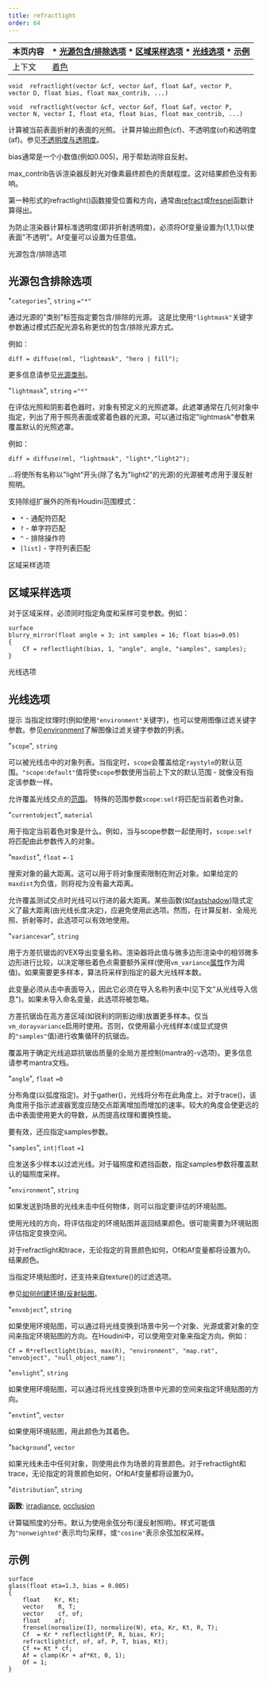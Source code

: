 ```yaml
---
title: refractlight
order: 64
---
```


| 本页内容 | * [光源包含/排除选项](#光源包含排除选项) * [区域采样选项](#区域采样选项) * [光线选项](#光线选项) * [示例](#示例) |
| --- | --- |
| 上下文 | [着色](../contexts/shading.html) |

`void  refractlight(vector &cf, vector &of, float &af, vector P, vector D, float bias, float max_contrib, ...)`

`void  refractlight(vector &cf, vector &of, float &af, vector P, vector N, vector I, float eta, float bias, float max_contrib, ...)`

计算被当前表面折射的表面的光照。
计算并输出颜色(cf)、不透明度(of)和透明度(af)。参见[不透明度与透明度](../contexts/shading_contexts.html#opacity)。

bias通常是一个小数值(例如0.005)，用于帮助消除自反射。

max_contrib告诉渲染器反射光对像素最终颜色的贡献程度。这对结果颜色没有影响。

第一种形式的refractlight()函数接受位置和方向，通常由[refract](./refract "给定入射方向、归一化法线和折射率，返回折射光线")或[fresnel](./fresnel "给定归一化的入射向量、表面法线和折射率(eta)，计算菲涅耳反射/折射贡献")函数计算得出。

为防止渲染器计算标准透明度(即非折射透明度)，必须将Of变量设置为{1,1,1}以使表面"不透明"。Af变量可以设置为任意值。

光源包含/排除选项

## 光源包含排除选项

"`categories`",
`string`
`="*"`

通过光源的"类别"标签指定要包含/排除的光源。
这是比使用`"lightmask"`关键字参数通过模式匹配光源名称更优的包含/排除光源方式。

例如：

```vex
diff = diffuse(nml, "lightmask", "hero | fill");
```

更多信息请参见[光源类别](../../render/lights.html#categories)。

"`lightmask`",
`string`
`="*"`

在评估光照和阴影着色器时，对象有预定义的光照遮罩。此遮罩通常在几何对象中指定，列出了用于照亮表面或雾着色器的光源。可以通过指定"lightmask"参数来覆盖默认的光照遮罩。

例如：

```vex
diff = diffuse(nml, "lightmask", "light*,^light2");
```

...将使所有名称以"light"开头(除了名为"light2"的光源)的光源被考虑用于漫反射照明。

支持除组扩展外的所有Houdini范围模式：

- `*` - 通配符匹配
- `?` - 单字符匹配
- `^` - 排除操作符
- `[list]` - 字符列表匹配

区域采样选项

## 区域采样选项

对于区域采样，必须同时指定角度和采样可变参数。例如：

```vex
surface
blurry_mirror(float angle = 3; int samples = 16; float bias=0.05)
{
    Cf = reflectlight(bias, 1, "angle", angle, "samples", samples);
}
```

光线选项

## 光线选项

提示
当指定纹理时(例如使用`"environment"`关键字)，也可以使用图像过滤关键字参数。参见[environment](../texturing/environment "返回环境纹理的颜色")了解图像过滤关键字参数的列表。

"`scope`",
`string`

可以被光线击中的对象列表。当指定时，`scope`会覆盖给定`raystyle`的默认范围。`"scope:default"`值将使`scope`参数使用当前上下文的默认范围 - 就像没有指定该参数一样。

允许覆盖光线交点的[范围](../contexts/shading_contexts.html#scope)。
特殊的范围参数`scope:self`将匹配当前着色对象。

"`currentobject`",
`material`

用于指定当前着色对象是什么。例如，当与scope参数一起使用时，`scope:self`将匹配由此参数传入的对象。

"`maxdist`",
`float`
`=-1`

搜索对象的最大距离。这可以用于将对象搜索限制在附近对象。如果给定的`maxdist`为负值，则将视为没有最大距离。

允许覆盖测试交点时光线可以行进的最大距离。某些函数(如[fastshadow](../light/fastshadow "从位置P沿方向D发送光线"))隐式定义了最大距离(由光线长度决定)，应避免使用此选项。然而，在计算反射、全局光照、折射等时，此选项可以有效地使用。

"`variancevar`",
`string`

用于方差抗锯齿的VEX导出变量名称。渲染器将此值与微多边形渲染中的相邻微多边形进行比较，以决定哪些着色点需要额外采样(使用`vm_variance`[属性](../../props/index.html "属性允许您设置渲染、着色、照明和相机参数的灵活而强大的层次结构")作为阈值)。如果需要更多样本，算法将采样到指定的最大光线样本数。

此变量必须从击中表面导入，因此它必须在导入名称列表中(见下文"从光线导入信息")。如果未导入命名变量，此选项将被忽略。

方差抗锯齿在高方差区域(如锐利的阴影边缘)放置更多样本。仅当`vm_dorayvariance`启用时使用。否则，仅使用最小光线样本(或显式提供的`"samples"`值)进行收集循环的抗锯齿。

覆盖用于确定光线追踪抗锯齿质量的全局方差控制(mantra的-v选项)。更多信息请参考mantra文档。

"`angle`",
`float`
`=0`

分布角度(以弧度指定)。对于gather()，光线将分布在此角度上。对于trace()，该角度用于指示滤波器宽度应随交点距离增加而增加的速率。较大的角度会使更远的击中表面使用更大的导数，从而提高纹理和置换性能。

要有效，还应指定samples参数。

"`samples`",
`int|float`
`=1`

应发送多少样本以过滤光线。对于辐照度和遮挡函数，指定samples参数将覆盖默认的辐照度采样。

"`environment`",
`string`

如果发送到场景的光线未击中任何物体，则可以指定要评估的环境贴图。

使用光线的方向，将评估指定的环境贴图并返回结果颜色。很可能需要为环境贴图评估指定变换空间。

对于refractlight和trace，无论指定的背景颜色如何，Of和Af变量都将设置为0。结果颜色。

当指定环境贴图时，还支持来自texture()的过滤选项。

参见[如何创建环境/反射贴图](../../render/envmaps.html)。

"`envobject`",
`string`

如果使用环境贴图，可以通过将光线变换到场景中另一个对象、光源或雾对象的空间来指定环境贴图的方向。在Houdini中，可以使用空对象来指定方向。例如：

```vex
Cf = R*reflectlight(bias, max(R), "environment", "map.rat", "envobject", "null_object_name");
```

"`envlight`",
`string`

如果使用环境贴图，可以通过将光线变换到场景中光源的空间来指定环境贴图的方向。

"`envtint`",
`vector`

如果使用环境贴图，用此颜色为其着色。

"`background`",
`vector`

如果光线未击中任何对象，则使用此作为场景的背景颜色。对于refractlight和trace，无论指定的背景颜色如何，Of和Af变量都将设置为0。

"`distribution`",
`string`

**函数**: [irradiance](./irradiance "在点P处计算具有法线N的辐照度(全局光照)"), [occlusion](./occlusion "计算环境遮挡")

计算辐照度的分布。默认为使用余弦分布(漫反射照明)。样式可能值为`"nonweighted"`表示均匀采样，或`"cosine"`表示余弦加权采样。

## 示例

```vex
surface
glass(float eta=1.3, bias = 0.005)
{
    float    Kr, Kt;
    vector    R, T;
    vector    cf, of;
    float    af;
    frensel(normalize(I), normalize(N), eta, Kr, Kt, R, T);
    Cf  = Kr * reflectlight(P, R, bias, Kr);
    refractlight(cf, of, af, P, T, bias, Kt);
    Cf += Kt * cf;
    Af = clamp(Kr + af*Kt, 0, 1);
    Of = 1;
}
```
